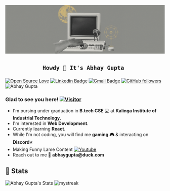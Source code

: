 ![Abhay Gupta Banner Image](./banner.gif)
<!-- <h2 align='center'>Abhay Gupta @ abhay-ctrl</h2>
<p align="center"><b>B.Tech Cse Student at KIIT, Bhubaneswar</ b></p> -->
<div align='center'>
<h2>

    Howdy 👋 It's Abhay Gupta 
</h2></div>
<div align="centre">

[![Open Source Love](https://badges.frapsoft.com/os/v2/open-source.svg?v=104)](https://github.com/abhay-ctrl) [![Linkedin Badge](https://img.shields.io/badge/-Abhay%20Gupta-blue?style=social&logo=Linkedin&logoColor=blue&link=https://www.linkedin.com/in/abhayguptakolkata/)](https://www.linkedin.com/in/abhayguptakolkata/) [![Gmail Badge](https://img.shields.io/badge/-Mail-Red?style=social&logo=Gmail&link=abhaygupta@duck.com)](abhaygupta@duck.com) [![GitHub followers](https://img.shields.io/github/followers/abhay-ctrl?label=Followers&style=social)](https://github.com/abhay-ctrl/?tab=follow) ![Abhay Gupta](https://cdn.rawgit.com/sindresorhus/awesome/d7305f38d29fed78fa85652e3a63e154dd8e8829/media/badge.svg)

### Glad to see you here! [![Visitor](https://visitor-badge.laobi.icu/badge?page_id=abhay-ctrl.abhay-ctrl)](https://github.com/abhay-ctrl) 

</div>
<ul>
<li> I'm pursing under graduation in <b>B.tech CSE</b> 💻 at <b>Kalinga Institute of Industrial Technology.</b>
<li> I'm interested in <b>Web Development</b>.
<li> Currently learning <b>React</b>.
<li> While I'm not coding, you will find me <b>gaming 🎮</b> & interacting on <b>Discord⭐</b>
<li> Making Funny Lame Content <a href="https://www.youtube.com/c/BeingAbhay" target="_blank"><img src="https://img.shields.io/badge/YouTube-%3333.svg?&style=circle&logo=Youtube&logoColor=red" alt="Youtube"></a>
<li> Reach out to me 📧 <b> abhaygupta@duck.com </b>
</ul>

<h2>👀 Stats</h2>

<div>
  <p align="center">
   
   ![Abhay Gupta's Stats](https://github-readme-stats.vercel.app/api?username=abhay-ctrl&theme=dark&show_icons=true) 
   <img src="https://github-readme-streak-stats.herokuapp.com/?user=abhay-ctrl&theme=dark" alt="mystreak"/>
 
  </p>
</div>
